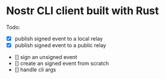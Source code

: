 # Nostr CLI client built with Rust

Todo:
- [x] publish signed event to a local relay
- [x] publish signed event to a public relay
- [] sign an unsigned event
- [] create an signed event from scratch
- [] handle cli args
